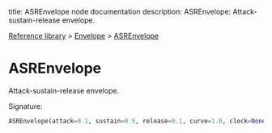 title: ASREnvelope node documentation
description: ASREnvelope: Attack-sustain-release envelope.

[Reference library](../../index.md) > [Envelope](../index.md) > [ASREnvelope](index.md)

# ASREnvelope

Attack-sustain-release envelope.

Signature:
```python
ASREnvelope(attack=0.1, sustain=0.5, release=0.1, curve=1.0, clock=None)
```
